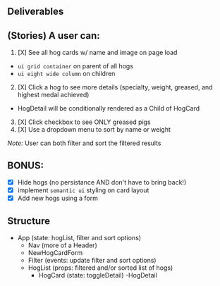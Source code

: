 ## Deliverables
## (Stories) A user can:
1. [X] See all hog cards w/ name and image on page load
  - `ui grid container` on parent of all hogs
  - `ui eight wide column` on children
2. [X] Click a hog to see more details (specialty, weight, greased, and highest medal achieved)
  - HogDetail will be conditionally rendered as a Child of HogCard
3. [X] Click checkbox to see ONLY greased pigs
4. [X] Use a dropdown menu to sort by name or weight

_Note:_ User can both filter and sort the filtered results

## BONUS:
  - [X] Hide hogs (no persistance AND don't have to bring back!)
  - [X] implement `semantic ui` styling on card layout
  - [X] Add new hogs using a form

## Structure
  - App (state: hogList, filter and sort options)
    - Nav (more of a Header)
    - NewHogCardForm
    - Filter (events: update filter and sort options)
    - HogList (props: filtered and/or sorted list of hogs)
      - HogCard (state: toggleDetail)
        -HogDetail